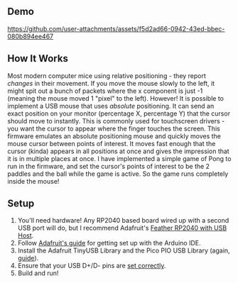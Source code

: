 ## Demo


https://github.com/user-attachments/assets/f5d2ad66-0942-43ed-bbec-080b894ee467


## How It Works
Most modern computer mice using relative positioning - they report _changes_ in their movement. If you move the mouse slowly to the left, it might spit out a bunch of packets where the x component is just -1 (meaning the mouse moved 1 "pixel" to the left). However! It is possible to implement a USB mouse that uses _absolute_ positioning. It can send an exact position on your monitor (percentage X, percentage Y) that the cursor should move to instantly. This is commonly used for touchscreen drivers - you want the cursor to appear where the finger touches the screen.  This firmware emulates an absolute positioning mouse and quickly moves the mouse cursor between points of interest. It moves fast enough that the cursor (kinda) appears in all positions at once and gives the impression that it is in multiple places at once. I have implemented a simple game of Pong to run in the firmware, and set the cursor's points of interest to be the 2 paddles and the ball while the game is active. So the game runs completely inside the mouse!

## Setup
1. You'll need hardware! Any RP2040 based board wired up with a second USB port will do, but I recommend Adafruit's [Feather RP2040 with USB Host](https://www.adafruit.com/product/5723).
2. Follow [Adafruit's guide](https://learn.adafruit.com/adafruit-feather-rp2040-with-usb-type-a-host/arduino-ide-setup) for getting set up with the Arduino IDE.
3. Install the Adafruit TinyUSB Library and the Pico PIO USB Library (again, [guide](https://learn.adafruit.com/adafruit-feather-rp2040-with-usb-type-a-host/usb-host-device-info)).
4. Ensure that your USB D+/D- pins are [set correctly](./usbh_helper.h).
5. Build and run!
